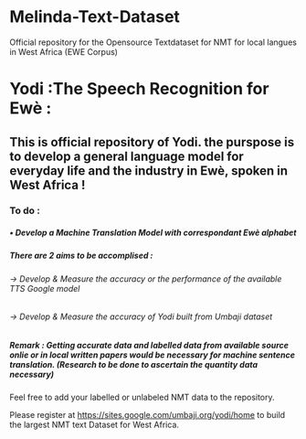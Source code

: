 # Melinda-Text-Dataset
Official repository for the Opensource Textdataset for NMT for local langues in West Africa (EWE Corpus)
# Yodi :The Speech Recognition for Ewè :

## This is official repository of Yodi. the purspose is to develop a general language model for everyday life and the industry in Ewè, spoken in West Africa !

### To do :

##### • Develop a Machine Translation Model with correspondant Ewè alphabet
##### There are 2 aims to be accomplised : 
###### -> Develop & Measure the accuracy or the performance of the available TTS Google model
###### -> Develop & Measure the accuracy of Yodi built from Umbaji dataset

##### Remark : Getting accurate data and labelled data from available source onlie or in local written papers would be necessary for machine sentence translation. (Research to be done to ascertain the quantity data necessary)

Feel free to add your labelled or unlabeled NMT data to the repository.

Please register at https://sites.google.com/umbaji.org/yodi/home to build the 
largest NMT text Dataset for West Africa.
